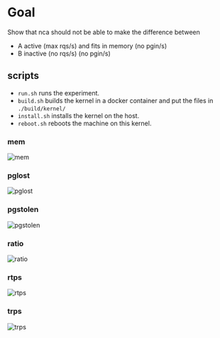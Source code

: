 # Goal

Show that nca should not be able to make the difference between

* A active (max rqs/s) and fits in memory (no pgin/s)
* B inactive (no rqs/s) (no pgin/s)

## scripts

* `run.sh` runs the experiment.
* `build.sh` builds the kernel in a docker container and put the files in `./build/kernel/`
* `install.sh` installs the kernel on the host.
* `reboot.sh` reboots the machine on this kernel.

### mem
![mem](https://image.ibb.co/jhFP2w/mem.png "mem")
### pglost
![pglost](https://image.ibb.co/fq0DvG/pglost.png "pglost")
### pgstolen
![pgstolen](https://image.ibb.co/iTfP2w/pgstolen.png "pgstolen")
### ratio
![ratio](https://image.ibb.co/eMXtvG/ratio.png "ratio")
### rtps
![rtps](https://image.ibb.co/gJ3cNw/rtps.png "rtps")
### trps
![trps](https://image.ibb.co/jkQDvG/trps.png "trps")
